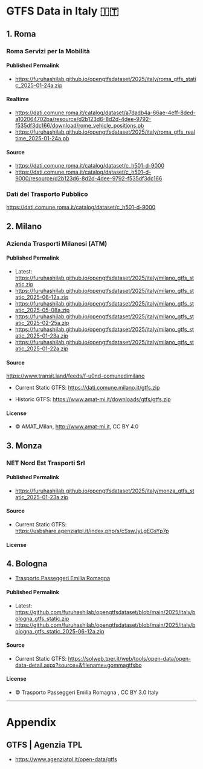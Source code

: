 # GTFS Data in Italy 🇮🇹

## 1. Roma

### Roma Servizi per la Mobilità
#### Published Permalink
 * https://furuhashilab.github.io/opengtfsdataset/2025/italy/roma_gtfs_static_2025-01-24a.zip

#### Realtime
 * https://dati.comune.roma.it/catalog/dataset/a7dadb4a-66ae-4eff-8ded-a102064702ba/resource/d2b123d6-8d2d-4dee-9792-f535df3dc166/download/rome_vehicle_positions.pb
 * https://furuhashilab.github.io/opengtfsdataset/2025/italy/roma_gtfs_realtime_2025-01-24a.pb

#### Source
 * https://dati.comune.roma.it/catalog/dataset/c_h501-d-9000
 * https://dati.comune.roma.it/catalog/dataset/c_h501-d-9000/resource/d2b123d6-8d2d-4dee-9792-f535df3dc166


### Dati del Trasporto Pubblico
https://dati.comune.roma.it/catalog/dataset/c_h501-d-9000


## 2. Milano

### Azienda Trasporti Milanesi (ATM)
#### Published Permalink
 * Latest: https://furuhashilab.github.io/opengtfsdataset/2025/italy/milano_gtfs_static.zip
 * https://furuhashilab.github.io/opengtfsdataset/2025/italy/milano_gtfs_static_2025-06-12a.zip
 * https://furuhashilab.github.io/opengtfsdataset/2025/italy/milano_gtfs_static_2025-05-08a.zip
 * https://furuhashilab.github.io/opengtfsdataset/2025/italy/milano_gtfs_static_2025-02-25a.zip
 * https://furuhashilab.github.io/opengtfsdataset/2025/italy/milano_gtfs_static_2025-01-23a.zip
 * https://furuhashilab.github.io/opengtfsdataset/2025/italy/milano_gtfs_static_2025-01-22a.zip

#### Source
https://www.transit.land/feeds/f-u0nd-comunedimilano

 * Current Static GTFS: 
https://dati.comune.milano.it/gtfs.zip

 * Historic GTFS: 
https://www.amat-mi.it/downloads/gtfs/gtfs.zip

#### License
 * © AMAT_Milan, http://www.amat-mi.it, CC BY 4.0


## 3. Monza
### NET Nord Est Trasporti Srl
#### Published Permalink
 * https://furuhashilab.github.io/opengtfsdataset/2025/italy/monza_gtfs_static_2025-01-23a.zip

#### Source
 * Current Static GTFS: 
https://usbshare.agenziatpl.it/index.php/s/cSswJyLgEGsYp7p

#### License



## 4. Bologna
 * [Trasporto Passeggeri Emilia Romagna](https://solweb.tper.it/web/tools/open-data/open-data-detail.aspx?source=&filename=gommagtfsbo) 
#### Published Permalink
 * Latest: https://github.com/furuhashilab/opengtfsdataset/blob/main/2025/italy/bologna_gtfs_static.zip
 * https://github.com/furuhashilab/opengtfsdataset/blob/main/2025/italy/bologna_gtfs_static_2025-06-12a.zip

#### Source
 * Current Static GTFS: 
https://solweb.tper.it/web/tools/open-data/open-data-detail.aspx?source=&filename=gommagtfsbo

#### License
 * © Trasporto Passeggeri Emilia Romagna , CC BY 3.0 Italy

---

# Appendix
## GTFS | Agenzia TPL
 * https://www.agenziatpl.it/open-data/gtfs
